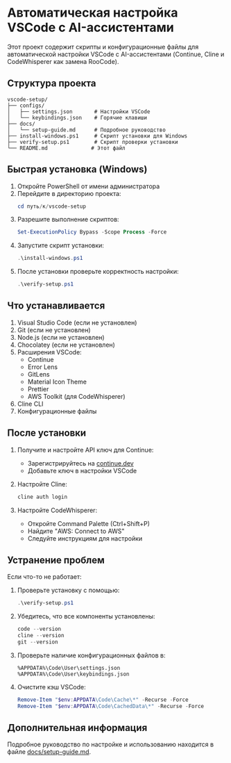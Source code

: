 # Автоматическая настройка VSCode с AI-ассистентами

Этот проект содержит скрипты и конфигурационные файлы для автоматической настройки VSCode с AI-ассистентами (Continue, Cline и CodeWhisperer как замена RooCode).

## Структура проекта

```
vscode-setup/
├── configs/
│   ├── settings.json       # Настройки VSCode
│   └── keybindings.json    # Горячие клавиши
├── docs/
│   └── setup-guide.md      # Подробное руководство
├── install-windows.ps1     # Скрипт установки для Windows
├── verify-setup.ps1        # Скрипт проверки установки
└── README.md              # Этот файл
```

## Быстрая установка (Windows)

1. Откройте PowerShell от имени администратора
2. Перейдите в директорию проекта:
   ```powershell
   cd путь/к/vscode-setup
   ```
3. Разрешите выполнение скриптов:
   ```powershell
   Set-ExecutionPolicy Bypass -Scope Process -Force
   ```
4. Запустите скрипт установки:
   ```powershell
   .\install-windows.ps1
   ```
5. После установки проверьте корректность настройки:
   ```powershell
   .\verify-setup.ps1
   ```

## Что устанавливается

1. Visual Studio Code (если не установлен)
2. Git (если не установлен)
3. Node.js (если не установлен)
4. Chocolatey (если не установлен)
5. Расширения VSCode:
   - Continue
   - Error Lens
   - GitLens
   - Material Icon Theme
   - Prettier
   - AWS Toolkit (для CodeWhisperer)
6. Cline CLI
7. Конфигурационные файлы

## После установки

1. Получите и настройте API ключ для Continue:
   - Зарегистрируйтесь на [continue.dev](https://continue.dev/)
   - Добавьте ключ в настройки VSCode

2. Настройте Cline:
   ```bash
   cline auth login
   ```

3. Настройте CodeWhisperer:
   - Откройте Command Palette (Ctrl+Shift+P)
   - Найдите "AWS: Connect to AWS"
   - Следуйте инструкциям для настройки

## Устранение проблем

Если что-то не работает:

1. Проверьте установку с помощью:
   ```powershell
   .\verify-setup.ps1
   ```

2. Убедитесь, что все компоненты установлены:
   ```powershell
   code --version
   cline --version
   git --version
   ```

3. Проверьте наличие конфигурационных файлов в:
   ```
   %APPDATA%\Code\User\settings.json
   %APPDATA%\Code\User\keybindings.json
   ```

4. Очистите кэш VSCode:
   ```powershell
   Remove-Item "$env:APPDATA\Code\Cache\*" -Recurse -Force
   Remove-Item "$env:APPDATA\Code\CachedData\*" -Recurse -Force
   ```

## Дополнительная информация

Подробное руководство по настройке и использованию находится в файле [docs/setup-guide.md](docs/setup-guide.md). 